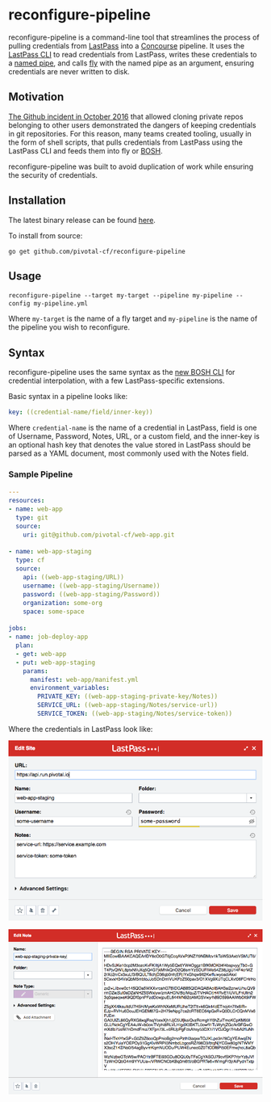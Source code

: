 # reconfigure-pipeline

reconfigure-pipeline is a command-line tool that streamlines the process of pulling credentials from [LastPass](http://lastpass.com/) into a [Concourse](https://concourse.ci/) pipeline. It uses the [LastPass CLI](https://github.com/lastpass/lastpass-cli) to read credentials from LastPass, writes these credentials to a [named pipe](https://en.wikipedia.org/wiki/Named_pipe), and calls [fly](https://concourse.ci/fly-cli.html) with the named pipe as an argument, ensuring credentials are never written to disk.

## Motivation

[The Github incident in October 2016](https://github.com/blog/2273-incident-report-inadvertent-private-repository-disclosure) that allowed cloning private repos belonging to other users demonstrated the dangers of keeping credentials in git repositories. For this reason, many teams created tooling, usually in the form of shell scripts, that pulls credentials from LastPass using the LastPass CLI and feeds them into fly or [BOSH](https://bosh.io/).

reconfigure-pipeline was built to avoid duplication of work while ensuring the security of credentials.

## Installation

The latest binary release can be found [here](https://github.com/pivotal-cf/reconfigure-pipeline/releases).

To install from source:

```
go get github.com/pivotal-cf/reconfigure-pipeline
```

## Usage

```
reconfigure-pipeline --target my-target --pipeline my-pipeline --config my-pipeline.yml
```

Where `my-target` is the name of a fly target and `my-pipeline` is the name of the pipeline you wish to reconfigure.

## Syntax

reconfigure-pipeline uses the same syntax as the [new BOSH CLI](https://bosh.io/docs/cli-v2.html) for credential interpolation, with a few LastPass-specific extensions.

Basic syntax in a pipeline looks like:

```yaml
key: ((credential-name/field/inner-key))
```

Where `credential-name` is the name of a credential in LastPass, field is one of Username, Password, Notes, URL, or a custom field, and the inner-key is an optional hash key that denotes the value stored in LastPass should be parsed as a YAML document, most commonly used with the Notes field.

### Sample Pipeline

```yaml
---
resources:
- name: web-app
  type: git
  source:
    uri: git@github.com/pivotal-cf/web-app.git

- name: web-app-staging
  type: cf
  source:
    api: ((web-app-staging/URL))
    username: ((web-app-staging/Username))
    password: ((web-app-staging/Password))
    organization: some-org
    space: some-space

jobs:
- name: job-deploy-app
  plan:
  - get: web-app
  - put: web-app-staging
    params:
      manifest: web-app/manifest.yml
      environment_variables:
        PRIVATE_KEY: ((web-app-staging-private-key/Notes))
        SERVICE_URL: ((web-app-staging/Notes/service-url))
        SERVICE_TOKEN: ((web-app-staging/Notes/service-token))
```

Where the credentials in LastPass look like:

![web-app-staging](images/web-app-staging.png)

![web-app-staging-private-key](images/web-app-staging-private-key.png)
